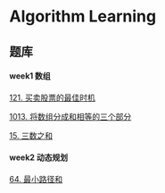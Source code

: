 
# Algorithm Learning

## 题库

#### week1 数组
[121. 买卖股票的最佳时机](https://github.com/Qiner0900/algorithm/issues/2)

[1013. 将数组分成和相等的三个部分](https://github.com/Qiner0900/algorithm/issues/3)

[15. 三数之和](https://github.com/Qiner0900/algorithm/issues/4)

#### week2 动态规划
[64. 最小路径和](https://github.com/Qiner0900/algorithm/issues/6)
